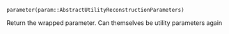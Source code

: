 ```
parameter(param::AbstractUtilityReconstructionParameters)
```

Return the wrapped parameter. Can themselves be utility parameters again
